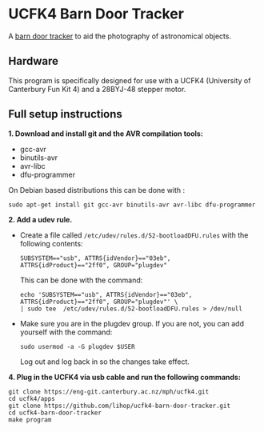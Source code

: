 UCFK4 Barn Door Tracker
=======================

A [barn door tracker](http://en.wikipedia.org/wiki/Barn_door_tracker) to aid the photography of astronomical objects.

Hardware
--------
This program is specifically designed for use with a UCFK4 (University of Canterbury Fun Kit 4) and a 28BYJ-48 stepper motor.

Full setup instructions
-----------------------
**1. Download and install git and the AVR compilation tools:**
  * gcc-avr
  * binutils-avr
  * avr-libc
  * dfu-programmer

On Debian based distributions this can be done with :
```
sudo apt-get install git gcc-avr binutils-avr avr-libc dfu-programmer
```

**2. Add a udev rule.**
  * Create a file called `/etc/udev/rules.d/52-bootloadDFU.rules` with the following contents:
    ```
    SUBSYSTEM=="usb", ATTRS{idVendor}=="03eb", ATTRS{idProduct}=="2ff0", GROUP="plugdev"
    ```
    This can be done with the command:
    ```
    echo 'SUBSYSTEM=="usb", ATTRS{idVendor}=="03eb", ATTRS{idProduct}=="2ff0", GROUP="plugdev"' \
    | sudo tee  /etc/udev/rules.d/52-bootloadDFU.rules > /dev/null
    ```
  
  * Make sure you are in the plugdev group. If you are not, you can add yourself with the command:
    ```
    sudo usermod -a -G plugdev $USER
    ```
    Log out and log back in so the changes take effect.

**4. Plug in the UCFK4 via usb cable and run the following commands:**
  ```
  git clone https://eng-git.canterbury.ac.nz/mph/ucfk4.git
  cd ucfk4/apps
  git clone https://github.com/lihop/ucfk4-barn-door-tracker.git
  cd ucfk4-barn-door-tracker
  make program
  ```
